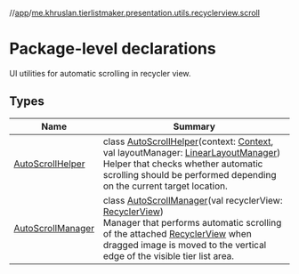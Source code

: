 //[app](../../index.md)/[me.khruslan.tierlistmaker.presentation.utils.recyclerview.scroll](index.md)

# Package-level declarations

UI utilities for automatic scrolling in recycler view.

## Types

| Name | Summary |
|---|---|
| [AutoScrollHelper](-auto-scroll-helper/index.md) | class [AutoScrollHelper](-auto-scroll-helper/index.md)(context: [Context](https://developer.android.com/reference/kotlin/android/content/Context.html), val layoutManager: [LinearLayoutManager](https://developer.android.com/reference/kotlin/androidx/recyclerview/widget/LinearLayoutManager.html))<br>Helper that checks whether automatic scrolling should be performed depending on the current target location. |
| [AutoScrollManager](-auto-scroll-manager/index.md) | class [AutoScrollManager](-auto-scroll-manager/index.md)(val recyclerView: [RecyclerView](https://developer.android.com/reference/kotlin/androidx/recyclerview/widget/RecyclerView.html))<br>Manager that performs automatic scrolling of the attached [RecyclerView](https://developer.android.com/reference/kotlin/androidx/recyclerview/widget/RecyclerView.html) when dragged image is moved to the vertical edge of the visible tier list area. |
